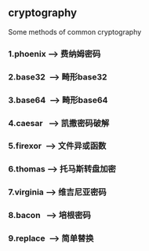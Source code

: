 ## cryptography
Some methods of common cryptography

### 1.phoenix  --> 费纳姆密码
### 2.base32&nbsp;&nbsp;--> 畸形base32
### 3.base64&nbsp;&nbsp;--> 畸形base64
### 4.caesar&nbsp;&nbsp;&nbsp;--> 凯撒密码破解
### 5.firexor&nbsp;&nbsp;--> 文件异或函数
### 6.thomas&nbsp;--> 托马斯转盘加密
### 7.virginia&nbsp;--> 维吉尼亚密码
### 8.bacon&nbsp;&nbsp;&nbsp;--> 培根密码
### 9.replace&nbsp;&nbsp;--> 简单替换
